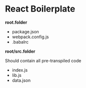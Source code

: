 <h1>React Boilerplate</h1>

<div>
  <strong>root.folder</strong>
<ul>
  <li>package.json</li>
  <li>webpack.config.js</li>
  <li>.babalrc</li>
</ul>
</div>

<div>
  <strong>root/src.folder</strong>
  <p>Should contain all pre-transpiled code</p>
  <ul>
  <li>index.js</li>
  <li>lib.js</li>
  <li>data.json</li>
</ul>
</div>


<div></div>
<p></p>
<strong></strong>
